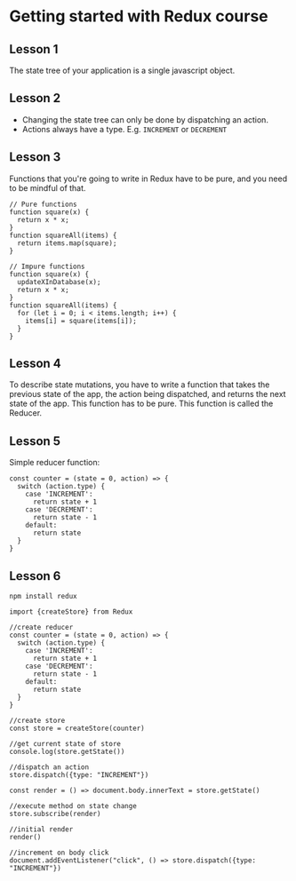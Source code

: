 # Getting started with Redux course

## Lesson 1

The state tree of your application is a single javascript object.

## Lesson 2

- Changing the state tree can only be done by dispatching an action.
- Actions always have a type. E.g. ```INCREMENT``` or ```DECREMENT```

## Lesson 3

Functions that you're going to write in Redux have to be pure, and you need to be mindful of that.

```
// Pure functions
function square(x) {
  return x * x;
}
function squareAll(items) {
  return items.map(square);
}

// Impure functions
function square(x) {
  updateXInDatabase(x);
  return x * x;
}
function squareAll(items) {
  for (let i = 0; i < items.length; i++) {
    items[i] = square(items[i]);
  }
}
```

## Lesson 4

To describe state mutations, you have to write a function that takes the previous state of the app, the action being dispatched, and returns the next state of the app. This function has to be pure. This function is called the Reducer.

## Lesson 5

Simple reducer function:

```
const counter = (state = 0, action) => {
  switch (action.type) {
    case 'INCREMENT':
      return state + 1
    case 'DECREMENT':
      return state - 1
    default:
      return state
  }
}
```

## Lesson 6

```npm install redux```

```
import {createStore} from Redux

//create reducer
const counter = (state = 0, action) => {
  switch (action.type) {
    case 'INCREMENT':
      return state + 1
    case 'DECREMENT':
      return state - 1
    default:
      return state
  }
}

//create store
const store = createStore(counter)

//get current state of store
console.log(store.getState())

//dispatch an action
store.dispatch({type: "INCREMENT"})

const render = () => document.body.innerText = store.getState()

//execute method on state change
store.subscribe(render)

//initial render
render()

//increment on body click
document.addEventListener("click", () => store.dispatch({type: "INCREMENT"})

```
